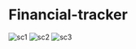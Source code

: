 # Financial-tracker
![sc1](https://user-images.githubusercontent.com/73452073/145760012-3e911f38-255e-4bc6-a3c7-1b18d5898bb1.png)
![sc2](https://user-images.githubusercontent.com/73452073/145760015-514802c5-120c-4a2c-8a90-a01821cb9547.png)
![sc3](https://user-images.githubusercontent.com/73452073/145760022-f1b1e62d-2c0d-431c-b45d-2bce43215631.png)
